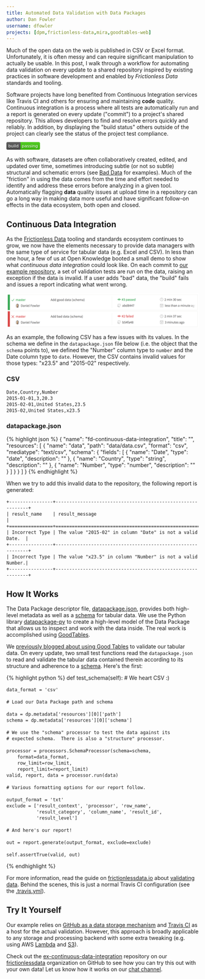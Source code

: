 ```yaml
---
title: Automated Data Validation with Data Packages
author: Dan Fowler
username: dfowler
projects: [dpm,frictionless-data,mira,goodtables-web]
---
```


Much of the open data on the web is published in CSV or Excel format.
Unfortunately, it is often messy and can require significant
manipulation to actually be usable.  In this post, I walk through a
workflow for automating data validation on every update to a shared
repository inspired by existing practices in software development and
enabled by *Frictionless Data* standards and tooling.

Software projects have long benefited from Continuous Integration
services like Travis CI and others for ensuring and maintaining
**code** quality.  Continuous integration is a process where all tests
are automatically run and a report is generated on every update
("commit") to a project's shared repository. This allows developers to
find and resolve errors quickly and reliably.  In addition, by
displaying the "build status" others outside of the project can
clearly see the status of the project test compliance.

![Build Passing](/img/posts/build-passing.png)

As with software, datasets are often collaboratively created, edited,
and updated over time, sometimes introducing subtle (or not so subtle)
structural and schematic errors (see
[Bad Data](http://okfnlabs.org/bad-data/) for examples).  Much of the
"friction" in using the data comes from the time and effort needed to
identify and address these errors before analyzing in a given tool.
Automatically flagging **data** quality issues at upload time in a
repository can go a long way in making data more useful and have
significant follow-on effects in the data ecosystem, both open and
closed.

## Continuous Data Integration

As the [Frictionless Data](http://frictionlessdata.io/) tooling and
standards ecosystem continues to grow, we now have the elements
necessary to provide data managers with the same type of service for
tabular data (e.g. Excel and CSV).  In less than one hour, a few of us
at Open Knowledge booted a small demo to show what *continuous data
integration* could look like.  On each commit to
[our example repository](https://github.com/frictionlessdata/ex-continuous-data-integration),
a set of validation tests are run on the data, raising an exception if
the data is invalid.  If a user adds "bad" data, the "build" fails and
issues a report indicating what went wrong.

[![Data CI](/img/posts/data_ci_travis.png)](https://github.com/frictionlessdata/ex-continuous-data-integration)

As an example, the following CSV has a few issues with its values.  In
the schema we define in the `datapackage.json` file below (i.e. the
object that the `schema` points to), we defined the "Number" column
type to `number` and the Date column type to `date`.  However, the CSV
contains invalid values for those types: "x23.5" and "2015-02"
respectively.

### CSV

    Date,Country,Number
    2015-01-01,3,20.3
    2015-02-01,United States,23.5
    2015-02,United States,x23.5

### datapackage.json

{% highlight json %}
{
  "name": "fd-continuous-data-integration",
  "title": "",
  "resources": [
    {
      "name": "data",
      "path": "data/data.csv",
      "format": "csv",
      "mediatype": "text/csv",
      "schema": {
        "fields": [
          {
            "name": "Date",
            "type": "date",
            "description": ""
          },
          {
            "name": "Country",
            "type": "string",
            "description": ""
          },
          {
            "name": "Number",
            "type": "number",
            "description": ""
          }
        ]
      }
    }
  ]
}
{% endhighlight %}

When we try to add this invalid data to the repository, the following
report is generated:


    +----------------+------------------------------------------------------------+
    | result_name    | result_message                                             |
    +================+============================================================+
    | Incorrect Type | The value "2015-02" in column "Date" is not a valid Date.  |
    +----------------+------------------------------------------------------------+
    | Incorrect Type | The value "x23.5" in column "Number" is not a valid Number.|
    +----------------+------------------------------------------------------------+


## How It Works

The Data Package descriptor file,
[datapackage.json](http://dataprotocols.org/data-packages/), provides
both high-level metadata as well as a
[schema](http://frictionlessdata.io/guides/table-schema/) for
tabular data.  We use the Python library
[datapackage-py](http://github.com/frictionlessdata/datapackage-py) to
create a high-level model of the Data Package that allows us to
inspect and work with the data inside.  The real work is accomplished using
[GoodTables](http://goodtables.okfnlabs.org/).


We
[previously blogged about using Good Tables](http://okfnlabs.org/blog/2015/03/06/goodtables-web-service.html)
to validate our tabular data.  On every update, two small test
functions read the `datapackage.json` to read and validate the tabular
data contained therein according to its structure and adherence to a
[schema](http://frictionlessdata.io/guides/table-schema/).
Here's the first:

{% highlight python %}
def test_schema(self):
    # We heart CSV :)

    data_format = 'csv'

    # Load our Data Package path and schema

    data = dp.metadata['resources'][0]['path']
    schema = dp.metadata['resources'][0]['schema']

    # We use the "schema" processor to test the data against its
    # expected schema.  There is also a "structure" processor.

    processor = processors.SchemaProcessor(schema=schema,
        format=data_format,
        row_limit=row_limit,
        report_limit=report_limit)
    valid, report, data = processor.run(data)

    # Various formatting options for our report follow.  

    output_format = 'txt'
    exclude = ['result_context', 'processor', 'row_name',
               'result_category', 'column_name', 'result_id',
               'result_level']

    # And here's our report!

    out = report.generate(output_format, exclude=exclude)

    self.assertTrue(valid, out)
{% endhighlight %}

For more information, read the guide on
[frictionlessdata.io](http://frictionlessdata.io/) about
[validating data](http://frictionlessdata.io/guides/validating-data/).
Behind the scenes, this is just a normal Travis CI configuration (see
the
[.travis.yml](https://github.com/frictionlessdata/ex-continuous-data-integration/blob/master/.travis.yml)).

## Try It Yourself

Our example relies on
[GitHub as a data storage mechanism](http://blog.okfn.org/2013/07/02/git-and-github-for-data/)
and [Travis CI](http://travis-ci.org/) as a host for the actual
validation.  However, this approach is broadly applicable to any
storage and processing backend with some extra tweaking (e.g. using
AWS [Lambda](https://aws.amazon.com/lambda/) and
[S3](https://aws.amazon.com/s3/)).

Check out the
[ex-continuous-data-integration](https://github.com/frictionlessdata/ex-continuous-data-integration)
repository on our
[frictionlessdata](https://github.com/frictionlessdata) organization
on GitHub to see how you can try this out with your own data!  Let us
know how it works on our [chat channel](/contact/).  
